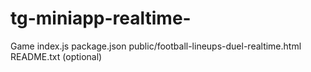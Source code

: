 # tg-miniapp-realtime-
Game
index.js
package.json
public/football-lineups-duel-realtime.html
README.txt  (optional)
